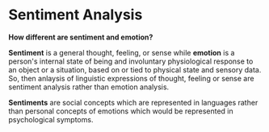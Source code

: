 # Sentiment Analysis

**How different are sentiment and emotion?**

**Sentiment** is a general thought, feeling, or sense while **emotion** is a person's internal state of being and involuntary physiological response to an object or a situation, based on or tied to physical state and sensory data. So, then anlaysis of linguistic expressions of thought, feeling or sense are sentiment analysis rather than emotion analysis. 

**Sentiments** are social concepts which are represented in languages rather than personal concepts of emotions which would be represented in psychological symptoms.  
